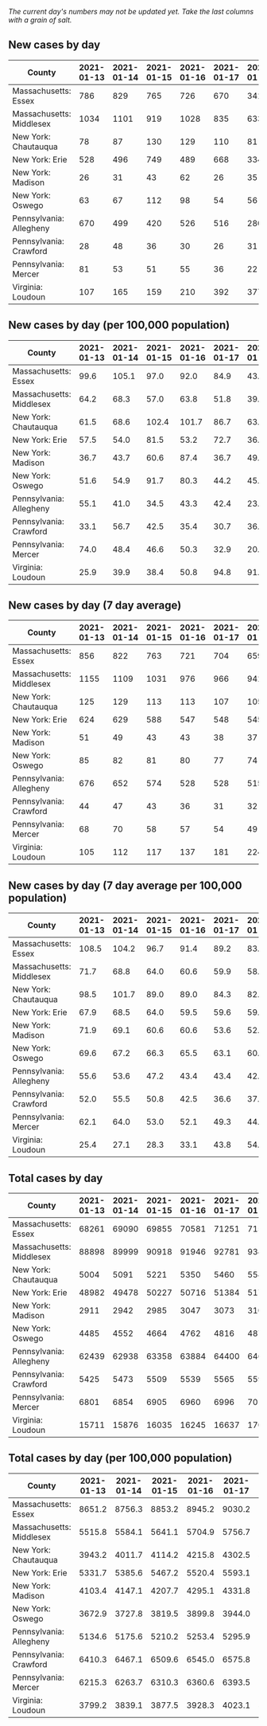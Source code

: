 _The current day's numbers may not be updated yet. Take the last columns with a grain of salt._
## New cases by day

| County | 2021-01-13 | 2021-01-14 | 2021-01-15 | 2021-01-16 | 2021-01-17 | 2021-01-18 | 2021-01-19 |
| --- | --- | --- | --- | --- | --- | --- | --- |
| Massachusetts: Essex | 786 | 829 | 765 | 726 | 670 | 341 | 242 |
| Massachusetts: Middlesex | 1034 | 1101 | 919 | 1028 | 835 | 633 | 447 |
| New York: Chautauqua | 78 | 87 | 130 | 129 | 110 | 81 | 60 |
| New York: Erie | 528 | 496 | 749 | 489 | 668 | 334 | 510 |
| New York: Madison | 26 | 31 | 43 | 62 | 26 | 35 | 41 |
| New York: Oswego | 63 | 67 | 112 | 98 | 54 | 56 | 42 |
| Pennsylvania: Allegheny | 670 | 499 | 420 | 526 | 516 | 280 | 434 |
| Pennsylvania: Crawford | 28 | 48 | 36 | 30 | 26 | 31 | 24 |
| Pennsylvania: Mercer | 81 | 53 | 51 | 55 | 36 | 22 | 41 |
| Virginia: Loudoun | 107 | 165 | 159 | 210 | 392 | 377 | 222 |

## New cases by day (per 100,000 population)

| County | 2021-01-13 | 2021-01-14 | 2021-01-15 | 2021-01-16 | 2021-01-17 | 2021-01-18 | 2021-01-19 |
| --- | --- | --- | --- | --- | --- | --- | --- |
| Massachusetts: Essex | 99.6 | 105.1 | 97.0 | 92.0 | 84.9 | 43.2 | 30.7 |
| Massachusetts: Middlesex | 64.2 | 68.3 | 57.0 | 63.8 | 51.8 | 39.3 | 27.7 |
| New York: Chautauqua | 61.5 | 68.6 | 102.4 | 101.7 | 86.7 | 63.8 | 47.3 |
| New York: Erie | 57.5 | 54.0 | 81.5 | 53.2 | 72.7 | 36.4 | 55.5 |
| New York: Madison | 36.7 | 43.7 | 60.6 | 87.4 | 36.7 | 49.3 | 57.8 |
| New York: Oswego | 51.6 | 54.9 | 91.7 | 80.3 | 44.2 | 45.9 | 34.4 |
| Pennsylvania: Allegheny | 55.1 | 41.0 | 34.5 | 43.3 | 42.4 | 23.0 | 35.7 |
| Pennsylvania: Crawford | 33.1 | 56.7 | 42.5 | 35.4 | 30.7 | 36.6 | 28.4 |
| Pennsylvania: Mercer | 74.0 | 48.4 | 46.6 | 50.3 | 32.9 | 20.1 | 37.5 |
| Virginia: Loudoun | 25.9 | 39.9 | 38.4 | 50.8 | 94.8 | 91.2 | 53.7 |

## New cases by day (7 day average)

| County | 2021-01-13 | 2021-01-14 | 2021-01-15 | 2021-01-16 | 2021-01-17 | 2021-01-18 | 2021-01-19 |
| --- | --- | --- | --- | --- | --- | --- | --- |
| Massachusetts: Essex | 856 | 822 | 763 | 721 | 704 | 659 | 623 |
| Massachusetts: Middlesex | 1155 | 1109 | 1031 | 976 | 966 | 941 | 857 |
| New York: Chautauqua | 125 | 129 | 113 | 113 | 107 | 105 | 96 |
| New York: Erie | 624 | 629 | 588 | 547 | 548 | 545 | 539 |
| New York: Madison | 51 | 49 | 43 | 43 | 38 | 37 | 38 |
| New York: Oswego | 85 | 82 | 81 | 80 | 77 | 74 | 70 |
| Pennsylvania: Allegheny | 676 | 652 | 574 | 528 | 528 | 515 | 478 |
| Pennsylvania: Crawford | 44 | 47 | 43 | 36 | 31 | 32 | 32 |
| Pennsylvania: Mercer | 68 | 70 | 58 | 57 | 54 | 49 | 48 |
| Virginia: Loudoun | 105 | 112 | 117 | 137 | 181 | 224 | 233 |

## New cases by day (7 day average per 100,000 population)

| County | 2021-01-13 | 2021-01-14 | 2021-01-15 | 2021-01-16 | 2021-01-17 | 2021-01-18 | 2021-01-19 |
| --- | --- | --- | --- | --- | --- | --- | --- |
| Massachusetts: Essex | 108.5 | 104.2 | 96.7 | 91.4 | 89.2 | 83.5 | 79.0 |
| Massachusetts: Middlesex | 71.7 | 68.8 | 64.0 | 60.6 | 59.9 | 58.4 | 53.2 |
| New York: Chautauqua | 98.5 | 101.7 | 89.0 | 89.0 | 84.3 | 82.7 | 75.6 |
| New York: Erie | 67.9 | 68.5 | 64.0 | 59.5 | 59.6 | 59.3 | 58.7 |
| New York: Madison | 71.9 | 69.1 | 60.6 | 60.6 | 53.6 | 52.2 | 53.6 |
| New York: Oswego | 69.6 | 67.2 | 66.3 | 65.5 | 63.1 | 60.6 | 57.3 |
| Pennsylvania: Allegheny | 55.6 | 53.6 | 47.2 | 43.4 | 43.4 | 42.4 | 39.3 |
| Pennsylvania: Crawford | 52.0 | 55.5 | 50.8 | 42.5 | 36.6 | 37.8 | 37.8 |
| Pennsylvania: Mercer | 62.1 | 64.0 | 53.0 | 52.1 | 49.3 | 44.8 | 43.9 |
| Virginia: Loudoun | 25.4 | 27.1 | 28.3 | 33.1 | 43.8 | 54.2 | 56.3 |

## Total cases by day

| County | 2021-01-13 | 2021-01-14 | 2021-01-15 | 2021-01-16 | 2021-01-17 | 2021-01-18 | 2021-01-19 |
| --- | --- | --- | --- | --- | --- | --- | --- |
| Massachusetts: Essex | 68261 | 69090 | 69855 | 70581 | 71251 | 71592 | 71834 |
| Massachusetts: Middlesex | 88898 | 89999 | 90918 | 91946 | 92781 | 93414 | 93861 |
| New York: Chautauqua | 5004 | 5091 | 5221 | 5350 | 5460 | 5541 | 5601 |
| New York: Erie | 48982 | 49478 | 50227 | 50716 | 51384 | 51718 | 52228 |
| New York: Madison | 2911 | 2942 | 2985 | 3047 | 3073 | 3108 | 3149 |
| New York: Oswego | 4485 | 4552 | 4664 | 4762 | 4816 | 4872 | 4914 |
| Pennsylvania: Allegheny | 62439 | 62938 | 63358 | 63884 | 64400 | 64680 | 65114 |
| Pennsylvania: Crawford | 5425 | 5473 | 5509 | 5539 | 5565 | 5596 | 5620 |
| Pennsylvania: Mercer | 6801 | 6854 | 6905 | 6960 | 6996 | 7018 | 7059 |
| Virginia: Loudoun | 15711 | 15876 | 16035 | 16245 | 16637 | 17014 | 17236 |

## Total cases by day (per 100,000 population)

| County | 2021-01-13 | 2021-01-14 | 2021-01-15 | 2021-01-16 | 2021-01-17 | 2021-01-18 | 2021-01-19 |
| --- | --- | --- | --- | --- | --- | --- | --- |
| Massachusetts: Essex | 8651.2 | 8756.3 | 8853.2 | 8945.2 | 9030.2 | 9073.4 | 9104.0 |
| Massachusetts: Middlesex | 5515.8 | 5584.1 | 5641.1 | 5704.9 | 5756.7 | 5796.0 | 5823.7 |
| New York: Chautauqua | 3943.2 | 4011.7 | 4114.2 | 4215.8 | 4302.5 | 4366.3 | 4413.6 |
| New York: Erie | 5331.7 | 5385.6 | 5467.2 | 5520.4 | 5593.1 | 5629.5 | 5685.0 |
| New York: Madison | 4103.4 | 4147.1 | 4207.7 | 4295.1 | 4331.8 | 4381.1 | 4438.9 |
| New York: Oswego | 3672.9 | 3727.8 | 3819.5 | 3899.8 | 3944.0 | 3989.9 | 4024.3 |
| Pennsylvania: Allegheny | 5134.6 | 5175.6 | 5210.2 | 5253.4 | 5295.9 | 5318.9 | 5354.6 |
| Pennsylvania: Crawford | 6410.3 | 6467.1 | 6509.6 | 6545.0 | 6575.8 | 6612.4 | 6640.7 |
| Pennsylvania: Mercer | 6215.3 | 6263.7 | 6310.3 | 6360.6 | 6393.5 | 6413.6 | 6451.1 |
| Virginia: Loudoun | 3799.2 | 3839.1 | 3877.5 | 3928.3 | 4023.1 | 4114.2 | 4167.9 |
